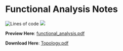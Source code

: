# Functional Analysis Notes

![Lines of code](https://tokei.rs/b1/github/hooyuser/functional_analysis) ![](https://img.shields.io/github/repo-size/hooyuser/functional_analysis?style=plastic
)

**Preview Here**: [functional_analysis.pdf](https://hooyuser.github.io/functional_analysis/functional_analysis.pdf)

**Download Here**: [Topology.pdf](https://github.com/hooyuser/functional_analysis/releases/latest/download/functional_analysis.pdf)

